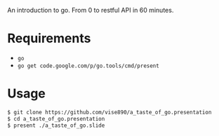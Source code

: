 An introduction to go. From 0 to restful API in 60 minutes.

# Requirements
- `go`
- `go get code.google.com/p/go.tools/cmd/present`

# Usage
```bash
$ git clone https://github.com/vise890/a_taste_of_go.presentation
$ cd a_taste_of_go.presentation
$ present ./a_taste_of_go.slide
```
